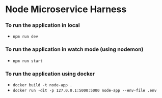 # Node Microservice Harness

### To run the application in local
- `npm run dev`

### To run the application in watch mode (using nodemon)
- `npm run start`

### To run the application using docker
- `docker build -t node-app .`
- `docker run -dit -p 127.0.0.1:5000:5000 node-app --env-file .env`